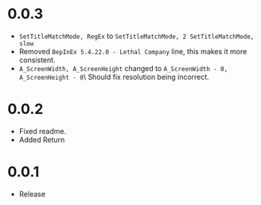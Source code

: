 # 0.0.3
- ``SetTitleMatchMode, RegEx`` to ``SetTitleMatchMode, 2 SetTitleMatchMode, slow``
- Removed ``BepInEx 5.4.22.0 - Lethal Company`` line, this makes it more consistent.
- ``A_ScreenWidth, A_ScreenHeight`` changed to ``A_ScreenWidth - 0, A_ScreenHeight - 0``\ Should fix resolution being incorrect.

# 0.0.2
- Fixed readme.
- Added Return

# 0.0.1
- Release